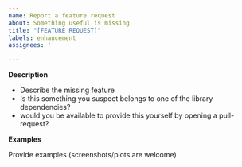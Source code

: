 ```yaml
---
name: Report a feature request
about: Something useful is missing
title: "[FEATURE REQUEST]"
labels: enhancement
assignees: ''

---
```


**Description**

- Describe the missing feature
- Is this something you suspect belongs to one of the library dependencies?
- would you be available to provide this yourself by opening a pull-request?

**Examples**

Provide examples (screenshots/plots are welcome)
